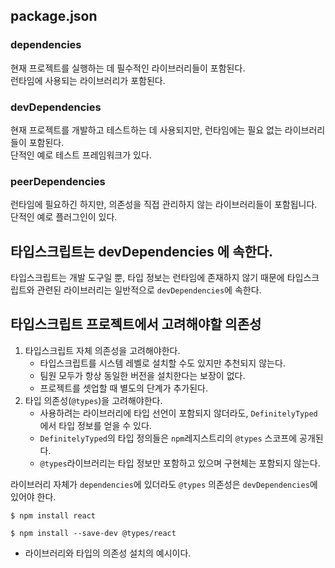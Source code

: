 ## package.json
### dependencies
현재 프로젝트를 실행하는 데 필수적인 라이브러리들이 포함된다.\
런타임에 사용되는 라이브러리가 포함된다.

### devDependencies
현재 프로젝트를 개발하고 테스트하는 데 사용되지만, 런타임에는 필요 없는 라이브러리들이 포함된다.\
단적인 예로 테스트 프레임워크가 있다.

### peerDependencies
런타임에 필요하긴 하지만, 의존성을 직접 관리하지 않는 라이브러리들이 포함됩니다.\
단적인 예로 플러그인이 있다.

## 타입스크립트는 devDependencies 에 속한다.
타입스크립트는 개발 도구일 뿐, 타입 정보는 런타임에 존재하지 않기 때문에 타입스크립트와 관련된 라이브러리는 일반적으로 `devDependencies`에 속한다.

## 타입스크립트 프로젝트에서 고려해야할 의존성
1. 타입스크립트 자체 의존성을 고려해야한다.
   - 타입스크립트를 시스템 레벨로 설치할 수도 있지만 추천되지 않는다.
   - 팀원 모두가 항상 동일한 버전을 설치한다는 보장이 없다.
   - 프로젝트를 셋업할 때 별도의 단계가 추가된다.
2. 타입 의존성(`@types`)을 고려해야한다.
   - 사용하려는 라이브러리에 타입 선언이 포함되지 않더라도, `DefinitelyTyped`에서 타입 정보를 얻을 수 있다.
   - `DefinitelyTyped`의 타입 정의들은 `npm`레지스트리의 `@types` 스코프에 공개된다.
   - `@types`라이브러리는 타입 정보만 포함하고 있으며 구현체는 포함되지 않는다.

라이브러리 자체가 `dependencies`에 있더라도 `@types` 의존성은 `devDependencies`에 있어야 한다.
```shell
$ npm install react

$ npm install --save-dev @types/react
```
- 라이브러리와 타입의 의존성 설치의 예시이다.

